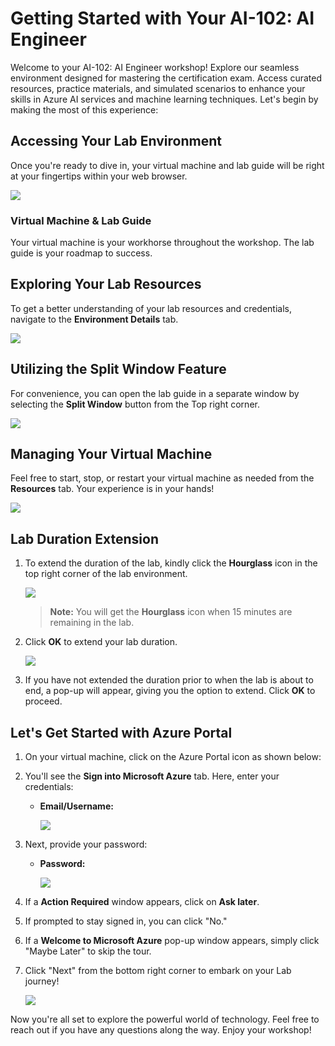 # Getting Started with Your AI-102: AI Engineer
 
Welcome to your AI-102: AI Engineer workshop! Explore our seamless environment designed for mastering the certification exam. Access curated resources, practice materials, and simulated scenarios to enhance your skills in Azure AI services and machine learning techniques. Let's begin by making the most of this experience:
 
## Accessing Your Lab Environment
 
Once you're ready to dive in, your virtual machine and lab guide will be right at your fingertips within your web browser.
 
![](./images/labguide(1).png)

### Virtual Machine & Lab Guide
 
Your virtual machine is your workhorse throughout the workshop. The lab guide is your roadmap to success.
 
## Exploring Your Lab Resources
 
To get a better understanding of your lab resources and credentials, navigate to the **Environment Details** tab.
 
![](./images/enviornment.png)
 
## Utilizing the Split Window Feature
 
For convenience, you can open the lab guide in a separate window by selecting the **Split Window** button from the Top right corner.

![](./images/env.png)
 
## Managing Your Virtual Machine
 
Feel free to start, stop, or restart your virtual machine as needed from the **Resources** tab. Your experience is in your hands!
 
![](./images/res.png)

## **Lab Duration Extension**

1. To extend the duration of the lab, kindly click the **Hourglass** icon in the top right corner of the lab environment. 

    ![](./images/gext.png)

    >**Note:** You will get the **Hourglass** icon when 15 minutes are remaining in the lab.

2. Click **OK** to extend your lab duration.
 
   ![](./images/gext2.png)

3. If you have not extended the duration prior to when the lab is about to end, a pop-up will appear, giving you the option to extend. Click **OK** to proceed. 

## Let's Get Started with Azure Portal
 
1. On your virtual machine, click on the Azure Portal icon as shown below:
 
    [](./images/sc900-image(1).png)

2. You'll see the **Sign into Microsoft Azure** tab. Here, enter your credentials:
 
   - **Email/Username:** <inject key="AzureAdUserEmail"></inject>
 
        ![](./images/sc900-image-1.png)
 
3. Next, provide your password:
 
   - **Password:** <inject key="AzureAdUserPassword"></inject>
 
        ![](./images/sc900-image-2.png)

4. If a **Action Required** window appears, click on **Ask later**.

5. If prompted to stay signed in, you can click "No."
 
6. If a **Welcome to Microsoft Azure** pop-up window appears, simply click "Maybe Later" to skip the tour.
 
7. Click "Next" from the bottom right corner to embark on your Lab journey!
 
     ![](./images/sc900-image(3).png)
 
Now you're all set to explore the powerful world of technology. Feel free to reach out if you have any questions along the way. Enjoy your workshop!
